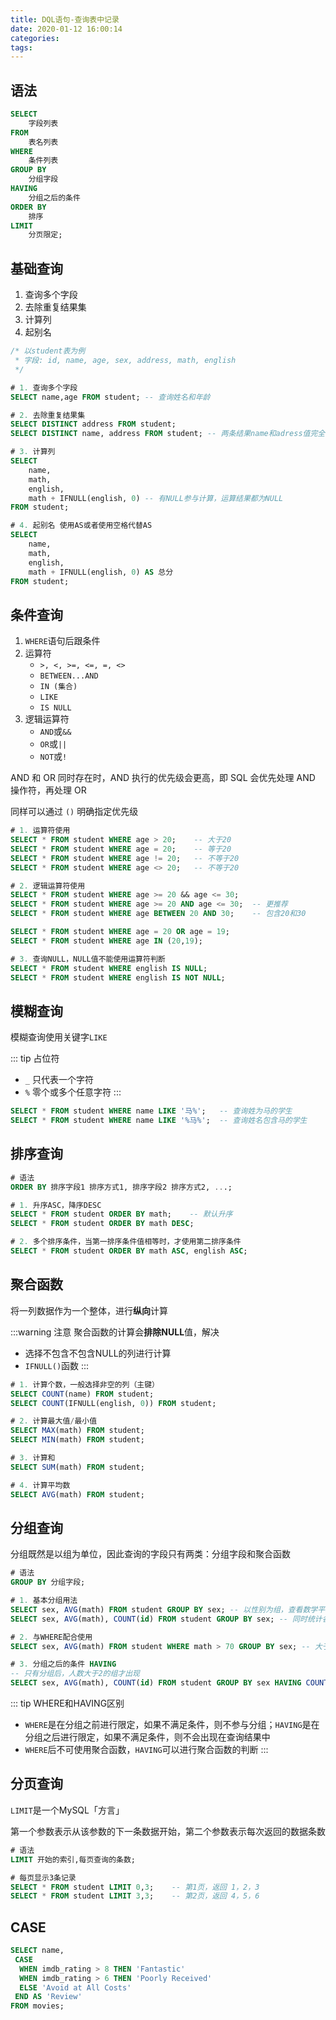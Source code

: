 ```yaml
---
title: DQL语句-查询表中记录
date: 2020-01-12 16:00:14
categories: 
tags:
---
```

## 语法
```sql
SELECT
    字段列表
FROM
    表名列表
WHERE
    条件列表
GROUP BY
    分组字段
HAVING
    分组之后的条件
ORDER BY
    排序
LIMIT
    分页限定;
```

## 基础查询
1. 查询多个字段
2. 去除重复结果集
3. 计算列
4. 起别名

```sql
/* 以student表为例
 * 字段: id, name, age, sex, address, math, english
 */

# 1. 查询多个字段
SELECT name,age FROM student; -- 查询姓名和年龄

# 2. 去除重复结果集
SELECT DISTINCT address FROM student;
SELECT DISTINCT name, address FROM student; -- 两条结果name和adress值完全一样才算重复

# 3. 计算列
SELECT 
    name, 
    math, 
    english, 
    math + IFNULL(english, 0) -- 有NULL参与计算，运算结果都为NULL
FROM student;

# 4. 起别名 使用AS或者使用空格代替AS
SELECT 
    name, 
    math, 
    english, 
    math + IFNULL(english, 0) AS 总分 
FROM student;
```

## 条件查询
1. `WHERE`语句后跟条件
2. 运算符
    + `>, <, >=, <=, =, <>`
    + `BETWEEN...AND`
    + `IN (集合)`
    + `LIKE`
    + `IS NULL`
3. 逻辑运算符
    + `AND`或`&&`
    + `OR`或`||`
    + `NOT`或`!`

AND 和 OR 同时存在时，AND 执行的优先级会更高，即 SQL 会优先处理 AND 操作符，再处理 OR

同样可以通过 `()` 明确指定优先级

```sql
# 1. 运算符使用
SELECT * FROM student WHERE age > 20;    -- 大于20
SELECT * FROM student WHERE age = 20;    -- 等于20
SELECT * FROM student WHERE age != 20;   -- 不等于20
SELECT * FROM student WHERE age <> 20;   -- 不等于20

# 2. 逻辑运算符使用
SELECT * FROM student WHERE age >= 20 && age <= 30;
SELECT * FROM student WHERE age >= 20 AND age <= 30;  -- 更推荐
SELECT * FROM student WHERE age BETWEEN 20 AND 30;    -- 包含20和30

SELECT * FROM student WHERE age = 20 OR age = 19;
SELECT * FROM student WHERE age IN (20,19);

# 3. 查询NULL，NULL值不能使用运算符判断
SELECT * FROM student WHERE english IS NULL;
SELECT * FROM student WHERE english IS NOT NULL;
```

## 模糊查询
模糊查询使用关键字`LIKE`

::: tip 占位符
- `_` 只代表一个字符
- `%` 零个或多个任意字符
:::

```sql
SELECT * FROM student WHERE name LIKE '马%';   -- 查询姓为马的学生
SELECT * FROM student WHERE name LIKE '%马%';  -- 查询姓名包含马的学生
```

## 排序查询
```sql
# 语法
ORDER BY 排序字段1 排序方式1, 排序字段2 排序方式2, ...;

# 1. 升序ASC，降序DESC
SELECT * FROM student ORDER BY math;    -- 默认升序
SELECT * FROM student ORDER BY math DESC;

# 2. 多个排序条件，当第一排序条件值相等时，才使用第二排序条件
SELECT * FROM student ORDER BY math ASC, english ASC;
```

## 聚合函数
将一列数据作为一个整体，进行**纵向**计算

:::warning 注意
聚合函数的计算会**排除NULL**值，解决
- 选择不包含不包含NULL的列进行计算
- `IFNULL()`函数
:::

```sql
# 1. 计算个数，一般选择非空的列（主键）
SELECT COUNT(name) FROM student;
SELECT COUNT(IFNULL(english, 0)) FROM student;

# 2. 计算最大值/最小值
SELECT MAX(math) FROM student;
SELECT MIN(math) FROM student;

# 3. 计算和
SELECT SUM(math) FROM student;

# 4. 计算平均数
SELECT AVG(math) FROM student;
```

## 分组查询
分组既然是以组为单位，因此查询的字段只有两类：分组字段和聚合函数

```sql
# 语法
GROUP BY 分组字段;

# 1. 基本分组用法
SELECT sex, AVG(math) FROM student GROUP BY sex; -- 以性别为组，查看数学平均分
SELECT sex, AVG(math), COUNT(id) FROM student GROUP BY sex; -- 同时统计各组人数

# 2. 与WHERE配合使用
SELECT sex, AVG(math) FROM student WHERE math > 70 GROUP BY sex; -- 大于70分才参与分组

# 3. 分组之后的条件 HAVING
-- 只有分组后，人数大于2的组才出现
SELECT sex, AVG(math), COUNT(id) FROM student GROUP BY sex HAVING COUNT(id) > 2;
```
::: tip WHERE和HAVING区别
- `WHERE`是在分组之前进行限定，如果不满足条件，则不参与分组；`HAVING`是在分组之后进行限定，如果不满足条件，则不会出现在查询结果中
- `WHERE`后不可使用聚合函数，`HAVING`可以进行聚合函数的判断
:::

## 分页查询
`LIMIT`是一个MySQL「方言」

第一个参数表示从该参数的下一条数据开始，第二个参数表示每次返回的数据条数

```sql
# 语法
LIMIT 开始的索引,每页查询的条数;

# 每页显示3条记录
SELECT * FROM student LIMIT 0,3;    -- 第1页，返回 1，2，3
SELECT * FROM student LIMIT 3,3;    -- 第2页，返回 4，5，6
```

## CASE
```sql
SELECT name,
 CASE
  WHEN imdb_rating > 8 THEN 'Fantastic'
  WHEN imdb_rating > 6 THEN 'Poorly Received'
  ELSE 'Avoid at All Costs'
 END AS 'Review'
FROM movies;

```